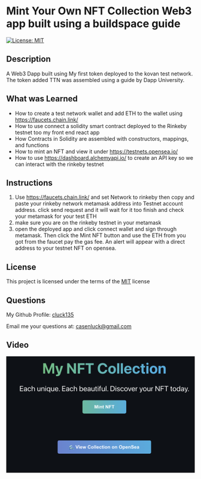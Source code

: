 # Mint Your Own NFT Collection Web3 app built using a buildspace guide
[![License: MIT](https://img.shields.io/badge/License-MIT-yellow)](https://opensource.org/licenses/MIT)

## Description
A Web3 Dapp built using My first token deployed to the kovan test network. The token added TTN was assembled using a guide by Dapp University. 

## What was Learned
- How to create a test network wallet and add ETH to the wallet using https://faucets.chain.link/
- How to use connect a solidity smart contract deployed to the Rinkeby testnet too my front end react app
- How Contracts in Solidity are assembled with constructors, mappings, and functions 
- How to mint an NFT and view it under https://testnets.opensea.io/
- How to use https://dashboard.alchemyapi.io/ to create an API key so we can interact with the rinkeby testnet

## Instructions
1. Use https://faucets.chain.link/ and set Network to rinkeby then copy and paste your rinkeby network metamask address into Testnet account address. click send request and it will wait for it too finish and check your metamask for your test ETH
2. make sure you are on the rinkeby testnet in your metamask
2. open the deployed app and click connect wallet and sign through metamask. Then click the Mint NFT button and use the ETH from you got from the faucet pay the gas fee. An alert will appear with a direct address to your testnet NFT on opensea.

## License
This project is licensed under the terms of the [MIT](https://opensource.org/licenses/MIT) license

## Questions
My Github Profile: [cluck135](https://github.com/cluck135)

Email me your questions at: [casenluck@gmail.com](mailto:casenluck@gmail.com)

## Video
![Screenshot](./src/assets/openseaSection4.png)





